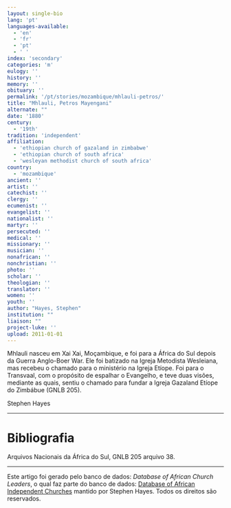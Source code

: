 ```yaml
---
layout: single-bio
lang: 'pt'
languages-available:
  - 'en'
  - 'fr'
  - 'pt'
  - ' '
index: 'secondary'
categories: 'm'
eulogy: ''
history: ''
memory: ''
obituary: ''
permalink: '/pt/stories/mozambique/mhlauli-petros/'
title: "Mhlauli, Petros Mayengani"
alternate: ""
date: '1880'
century:
  - '19th'
tradition: 'independent'
affiliation:
  - 'ethiopian church of gazaland in zimbabwe'
  - 'ethiopian church of south africa'
  - 'wesleyan methodist church of south africa'
country:
  - 'mozambique'
ancient: ''
artist: ''
catechist: ''
clergy: ''
ecumenist: ''
evangelist: ''
nationalist: ''
martyr: ''
persecuted: ''
medical: ''
missionary: ''
musician: ''
nonafrican: ''
nonchristian: ''
photo: ''
scholar: ''
theologian: ''
translator: ''
women: ''
youth: ''
author: "Hayes, Stephen"
institution: ""
liaison: ""
project-luke: ''
upload: 2011-01-01
---
```




Mhlauli nasceu em Xai Xai, Moçambique, e foi para a África do Sul depois da Guerra Anglo-Boer War. Ele foi batizado na Igreja Metodista Wesleiana, mas recebeu o chamado para o ministério na Igreja Etíope. Foi para o Transvaal, com o propósito de espalhar o Evangelho, e teve duas visões, mediante as quais, sentiu o chamado para fundar a Igreja Gazaland Etíope do Zimbábue (GNLB 205).

Stephen Hayes

---

# Bibliografia

Arquivos Nacionais da África do Sul, GNLB 205 arquivo 38.

---

Este artigo foi gerado pelo banco de dados: *Database of African Church Leaders*, o qual faz parte do banco de dados: [Database of African Independent Churches](http://www.geocities.com/missionalia/aicdb.htm) mantido por Stephen Hayes. Todos os direitos são reservados.